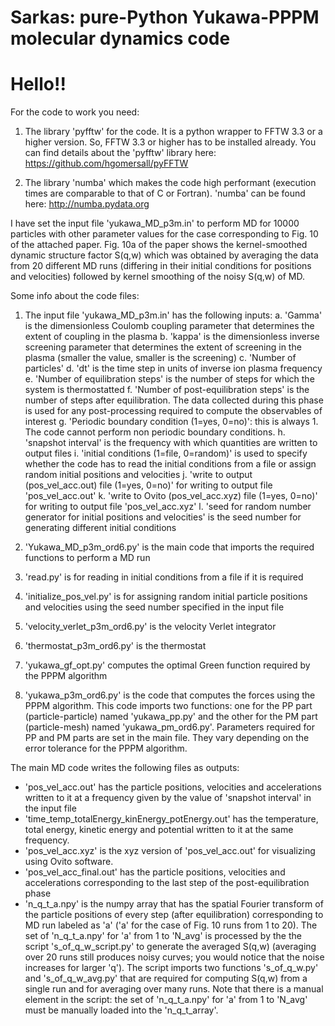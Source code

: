 # Sarkas: pure-Python Yukawa-PPPM molecular dynamics code
# Hello!!

For the code to work you need:
1. The library 'pyfftw' for the code. It is a python wrapper to FFTW 3.3 or a higher version. So, FFTW 3.3 or higher has to be installed already. You can find details about the 'pyfftw' library here: https://github.com/hgomersall/pyFFTW

2. The library 'numba' which makes the code high performant (execution times are comparable to that of C or Fortran). 'numba' can be found here:
http://numba.pydata.org

I have set the input file  'yukawa_MD_p3m.in' to perform MD for 10000 particles with other parameter values for the case corresponding to Fig. 10 of the attached paper. Fig. 10a of the paper shows the kernel-smoothed dynamic structure factor S(q,w) which was obtained by averaging the data from 20 different MD runs (differing in their initial conditions for positions and velocities) followed by kernel smoothing of the noisy S(q,w) of MD.

Some info about the code files:

1) The input file 'yukawa_MD_p3m.in' has the following inputs:
a. 'Gamma' is the dimensionless Coulomb coupling parameter that determines the extent of coupling in the plasma
b. 'kappa' is the dimensionless inverse screening parameter that determines the extent of screening in the plasma (smaller the value, smaller is the screening)
c. 'Number of particles' 
d. 'dt' is the time step in units of inverse ion plasma frequency
e. 'Number of equilibration steps' is the number of steps for which the system is thermostatted
f. 'Number of post-equilibration steps' is the number of steps after equilibration. The data collected during this phase is used for any post-processing required to compute the observables of interest
g. 'Periodic boundary condition (1=yes, 0=no)': this is always 1. The code cannot perform non periodic boundary conditions.
h. 'snapshot interval' is the frequency with which quantities are written to output files
i. 'initial conditions (1=file, 0=random)' is used to specify whether the code has to read the initial conditions from a file or assign random initial positions and velocities
j. 'write to output (pos_vel_acc.out) file (1=yes, 0=no)' for writing to output file 'pos_vel_acc.out'
k. 'write to Ovito (pos_vel_acc.xyz) file (1=yes, 0=no)' for writing to output file 'pos_vel_acc.xyz'
l. 'seed for random number generator for initial positions and velocities' is the seed number for generating different initial conditions

2) 'Yukawa_MD_p3m_ord6.py' is the main code that imports the required functions to perform a MD run

3) 'read.py' is for reading in initial conditions from a file if it is required

4) 'initialize_pos_vel.py' is for assigning random initial particle positions and velocities using the seed number specified in the input file

4) 'velocity_verlet_p3m_ord6.py' is the velocity Verlet integrator

5)  'thermostat_p3m_ord6.py' is the thermostat

6)  'yukawa_gf_opt.py' computes the optimal Green function required by the PPPM algorithm

7)  'yukawa_p3m_ord6.py' is the code that computes the forces using the PPPM algorithm. This code imports two functions: one for the PP part (particle-particle) named 'yukawa_pp.py' and the other for the PM part (particle-mesh) named 'yukawa_pm_ord6.py'. Parameters required for PP and PM parts are set in the main file. They vary depending on the error tolerance for the PPPM algorithm.

The main MD code writes the following files as outputs:
- 'pos_vel_acc.out' has the particle positions, velocities and accelerations written to it at a frequency given by the value of 'snapshot interval' in the input file
- 'time_temp_totalEnergy_kinEnergy_potEnergy.out' has the temperature, total energy, kinetic energy and potential written to it at the same frequency.
- 'pos_vel_acc.xyz' is the xyz version of 'pos_vel_acc.out' for visualizing using Ovito software.
- 'pos_vel_acc_final.out' has the particle positions, velocities and accelerations corresponding to the last step of the post-equilibration phase
- 'n_q_t_a.npy' is the numpy array that has the spatial Fourier transform of the particle positions of every step (after equilibration) corresponding to MD run labeled as 'a' ('a' for the case of Fig. 10 runs from 1 to 20). The set of 'n_q_t_a.npy' for 'a' from 1 to 'N_avg' is processed by the the script 's_of_q_w_script.py' to generate the averaged S(q,w) (averaging over 20 runs still produces noisy curves; you would notice that the noise increases for larger 'q'). The script imports two functions 's_of_q_w.py' and 's_of_q_w_avg.py' that are required for computing S(q,w) from a single run and for averaging over many runs. Note that there is a manual element in the script: the set of 'n_q_t_a.npy' for 'a' from 1 to 'N_avg' must be manually loaded into the 'n_q_t_array'. 

